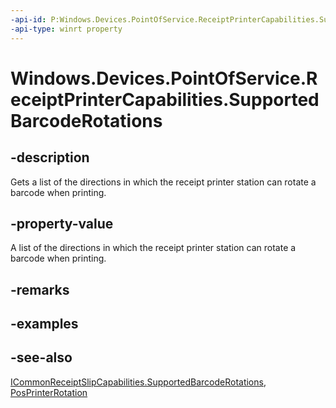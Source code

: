 ```yaml
---
-api-id: P:Windows.Devices.PointOfService.ReceiptPrinterCapabilities.SupportedBarcodeRotations
-api-type: winrt property
---
```


<!-- Property syntax
public Windows.Foundation.Collections.IVectorView<Windows.Devices.PointOfService.PosPrinterRotation> SupportedBarcodeRotations { get; }
-->

# Windows.Devices.PointOfService.ReceiptPrinterCapabilities.SupportedBarcodeRotations

## -description
Gets a list of the directions in which the receipt printer station can rotate a barcode when printing.

## -property-value
A list of the directions in which the receipt printer station can rotate a barcode when printing.

## -remarks

## -examples

## -see-also
[ICommonReceiptSlipCapabilities.SupportedBarcodeRotations](icommonreceiptslipcapabilities_supportedbarcoderotations.md), [PosPrinterRotation](posprinterrotation.md)